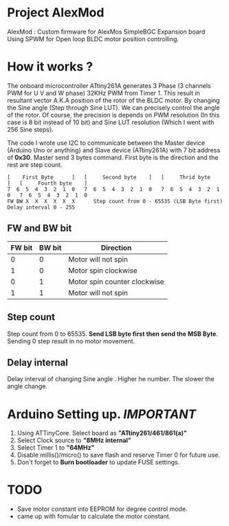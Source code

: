 # Project AlexMod
AlexMod : Custom firmware for AlexMos SimpleBGC Expansion board  
Using SPWM for Open loop BLDC motor position controlling.

How it works ?
=

The onboard microcontroller ATtiny261A generates 3 Phase (3 channels PWM for U V and W phase) 32KHz PWM from Timer 1. This result in resultant vector A.K.A position of the rotor of the BLDC motor. By changing the Sine angle (Step through Sine LUT). We can precisely control the angle of the rotor. Of course, the precision is depends on PWM resolution (In this case is 8 bit instead of 10 bit) and Sine LUT resolution (Which I went with 256 Sine steps).

The code I wrote use I2C to communicate between the Master device (Arduino Uno or anything) and Slave device (ATtiny261A) with 7 bit address of **0x30**. Master send 3 bytes command. First byte is the direction and the rest are step count.

```
[    First Byte      ]   [     Second byte    ]   [     Thrid byte     ]   [	 Fourth byte    ]
7  6  5  4  3  2  1  0   7  6  5  4  3  2  1  0   7  6  5  4  3  2  1  0   7  6  5  4  3  2  1  0
FW BW X  X  X  X  X  X      Step count from 0 - 65535 (LSB Byte first)     Delay interval 0 - 255
```
FW and BW bit
-
| FW bit | BW bit | Direction                    |
|--------|--------|------------------------------|
|    0   |    0   | Motor will not spin          |
|    1   |    0   | Motor spin clockwise         |
|    0   |    1   | Motor spin counter clockwise |
|    1   |    1   | Motor will not spin          |

Step count
-
Step count from 0 to 65535. **Send LSB byte first then send the MSB Byte**. Sending 0 step result in no motor movement.

Delay internal
-
Delay interval of changing Sine angle . Higher he number. The slower the angle change.

Arduino Setting up. *IMPORTANT*
=

1. Using ATTinyCore. Select board as **"ATtiny261/461/861(a)"**
2. Select Clock source to **"8MHz internal"**
3. Select Timer 1 to **"64MHz"**
4. Disable millis()/micro() to save flash and reserve Timer 0 for future use.
5. Don't forget to **Burn bootloader** to update FUSE settings.

TODO
=

- Save motor constant into EEPROM for degree control mode.
- came up with fomular to calculate the motor constant.